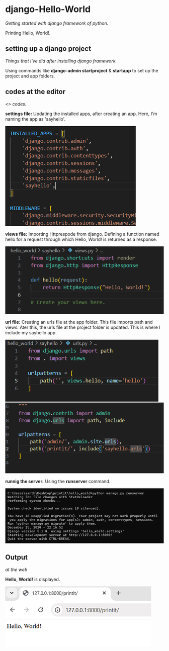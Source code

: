 # django-Hello-World
_Getting started with django framework of python._

Printing Hello, World!.

## setting up a django project
_Things that I've did after installing django framework._

Using commands like **django-admin startproject** & **startapp** to set up the project and app folders.

## codes at the editor
_<> codes._

**settings file:** Updating the installed apps, after creating an app. Here, I'm naming the app as 'sayhello'.

![setting.py](https://github.com/santhosh-a11y/django-Hello_World-/blob/e961738802d31f62f451cddfac560eb78f861466/img/Screenshot%202024-12-15%20220846.png)


**views file:** Importing Httprespode from django. Defining a function named hello for a request through which Hello, World! is returned as a response.


![views.py](https://github.com/santhosh-a11y/django-Hello_World-/blob/e961738802d31f62f451cddfac560eb78f861466/img/Screenshot%202024-12-15%20221239.png)


**url file:** Creating an urls file at the app folder. This file imports path and views. Ater this, the urls file at the project folder is updated. This is where I include my sayhello app.


![app's_url](https://github.com/santhosh-a11y/django-Hello_World-/blob/e961738802d31f62f451cddfac560eb78f861466/img/Screenshot%202024-12-15%20221559.png)
![project's_url](https://github.com/santhosh-a11y/django-Hello_World-/blob/e961738802d31f62f451cddfac560eb78f861466/img/Screenshot%202024-12-15%20221613.png)


**runnig the server:** Using the **runserver** command.


![cmd_prompt](https://github.com/santhosh-a11y/django-Hello_World-/blob/e961738802d31f62f451cddfac560eb78f861466/img/Screenshot%202024-12-15%20221709.png)



## Output
_at the web_

**Hello, World!** is displayed.


![at_web](https://github.com/santhosh-a11y/django-Hello_World-/blob/e961738802d31f62f451cddfac560eb78f861466/img/Screenshot%202024-12-15%20221756.png)






